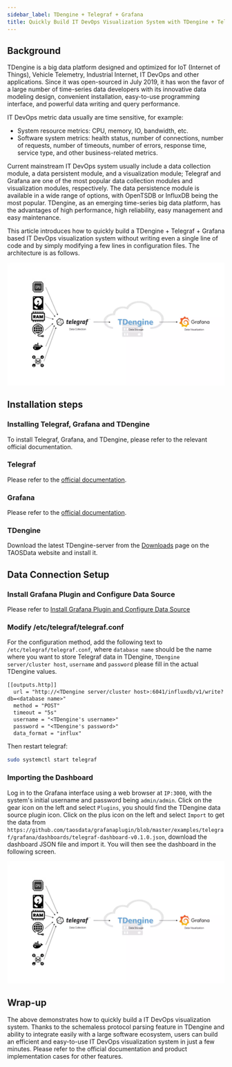```yaml
---
sidebar_label: TDengine + Telegraf + Grafana
title: Quickly Build IT DevOps Visualization System with TDengine + Telegraf + Grafana
---
```


## Background

TDengine is a big data platform designed and optimized for IoT (Internet of Things), Vehicle Telemetry, Industrial Internet, IT DevOps and other applications. Since it was open-sourced in July 2019, it has won the favor of a large number of time-series data developers with its innovative data modeling design, convenient installation, easy-to-use programming interface, and powerful data writing and query performance.

IT DevOps metric data usually are time sensitive, for example:

- System resource metrics: CPU, memory, IO, bandwidth, etc.
- Software system metrics: health status, number of connections, number of requests, number of timeouts, number of errors, response time, service type, and other business-related metrics.

Current mainstream IT DevOps system usually include a data collection module, a data persistent module, and a visualization module; Telegraf and Grafana are one of the most popular data collection modules and visualization modules, respectively. The data persistence module is available in a wide range of options, with OpenTSDB or InfluxDB being the most popular. TDengine, as an emerging time-series big data platform, has the advantages of high performance, high reliability, easy management and easy maintenance.

This article introduces how to quickly build a TDengine + Telegraf + Grafana based IT DevOps visualization system without writing even a single line of code and by simply modifying a few lines in configuration files. The architecture is as follows.

![TDengine Database IT-DevOps-Solutions-Telegraf](./IT-DevOps-Solutions-Telegraf.webp)

## Installation steps

### Installing Telegraf, Grafana and TDengine

To install Telegraf, Grafana, and TDengine, please refer to the relevant official documentation.

### Telegraf

Please refer to the [official documentation](https://portal.influxdata.com/downloads/).

### Grafana

Please refer to the [official documentation](https://grafana.com/grafana/download).

### TDengine

Download the latest TDengine-server from the [Downloads](http://tdengine.com/en/all-downloads/) page on the TAOSData website and install it.

## Data Connection Setup

### Install Grafana Plugin and Configure Data Source

Please refer to [Install Grafana Plugin and Configure Data Source](/third-party/grafana/#install-grafana-plugin-and-configure-data-source)

### Modify /etc/telegraf/telegraf.conf

For the configuration method, add the following text to `/etc/telegraf/telegraf.conf`, where `database name` should be the name where you want to store Telegraf data in TDengine, `TDengine server/cluster host`, `username` and `password` please fill in the actual TDengine values.

```text
[[outputs.http]]
  url = "http://<TDengine server/cluster host>:6041/influxdb/v1/write?db=<database name>"
  method = "POST"
  timeout = "5s"
  username = "<TDengine's username>"
  password = "<TDengine's password>"
  data_format = "influx"
```

Then restart telegraf:

```bash
sudo systemctl start telegraf
```

### Importing the Dashboard

Log in to the Grafana interface using a web browser at `IP:3000`, with the system's initial username and password being `admin/admin`.
Click on the gear icon on the left and select `Plugins`, you should find the TDengine data source plugin icon.
Click on the plus icon on the left and select `Import` to get the data from `https://github.com/taosdata/grafanaplugin/blob/master/examples/telegraf/grafana/dashboards/telegraf-dashboard-v0.1.0.json`, download the dashboard JSON file and import it. You will then see the dashboard in the following screen.

![TDengine Database IT-DevOps-Solutions-telegraf-dashboard](./IT-DevOps-Solutions-telegraf-dashboard.webp)

## Wrap-up

The above demonstrates how to quickly build a IT DevOps visualization system. Thanks to the schemaless protocol parsing feature in TDengine and ability to integrate easily with a large software ecosystem, users can build an efficient and easy-to-use IT DevOps visualization system in just a few minutes.
Please refer to the official documentation and product implementation cases for other features.
